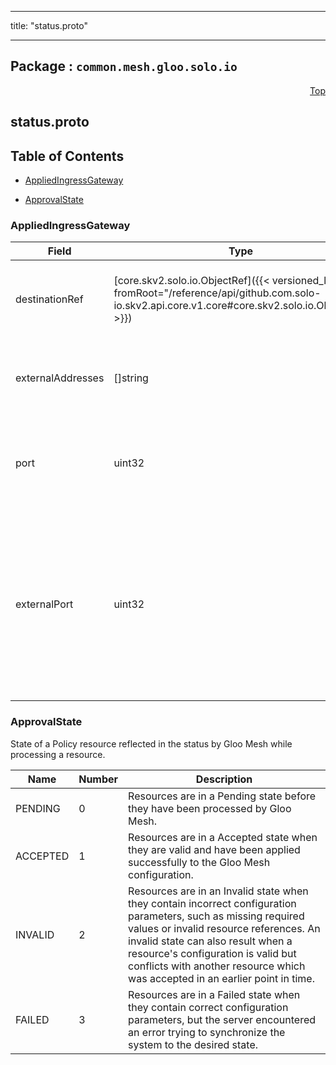 
---

title: "status.proto"

---

## Package : `common.mesh.gloo.solo.io`



<a name="top"></a>

<a name="API Reference for status.proto"></a>
<p align="right"><a href="#top">Top</a></p>

## status.proto


## Table of Contents
  - [AppliedIngressGateway](#common.mesh.gloo.solo.io.AppliedIngressGateway)

  - [ApprovalState](#common.mesh.gloo.solo.io.ApprovalState)






<a name="common.mesh.gloo.solo.io.AppliedIngressGateway"></a>

### AppliedIngressGateway



| Field | Type | Label | Description |
| ----- | ---- | ----- | ----------- |
| destinationRef | [core.skv2.solo.io.ObjectRef]({{< versioned_link_path fromRoot="/reference/api/github.com.solo-io.skv2.api.core.v1.core#core.skv2.solo.io.ObjectRef" >}}) |  | The Destination on the mesh that acts as an ingress gateway for the mesh. |
  | externalAddresses | []string | repeated | The externally accessible address(es) for this ingress gateway Destination. |
  | port | uint32 |  | The port on the ingress gateway Destination designated for receiving cross cluster traffic. |
  | externalPort | uint32 |  | The external facing port on the ingress gateway Destination designated for receiving cross cluster traffic. May differ from the destination_port if the Kubernetes Service is of type NodePort. |
  




 <!-- end messages -->


<a name="common.mesh.gloo.solo.io.ApprovalState"></a>

### ApprovalState
State of a Policy resource reflected in the status by Gloo Mesh while processing a resource.

| Name | Number | Description |
| ---- | ------ | ----------- |
| PENDING | 0 | Resources are in a Pending state before they have been processed by Gloo Mesh. |
| ACCEPTED | 1 | Resources are in a Accepted state when they are valid and have been applied successfully to the Gloo Mesh configuration. |
| INVALID | 2 | Resources are in an Invalid state when they contain incorrect configuration parameters, such as missing required values or invalid resource references. An invalid state can also result when a resource's configuration is valid but conflicts with another resource which was accepted in an earlier point in time. |
| FAILED | 3 | Resources are in a Failed state when they contain correct configuration parameters, but the server encountered an error trying to synchronize the system to the desired state. |


 <!-- end enums -->

 <!-- end HasExtensions -->

 <!-- end services -->

